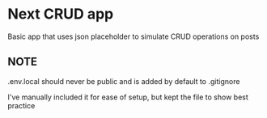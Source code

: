 # Next CRUD app

Basic app that uses json placeholder to simulate CRUD operations on posts

## NOTE
.env.local should never be public and is added by default to .gitignore

I've manually included it for ease of setup, but kept the file to show best practice
